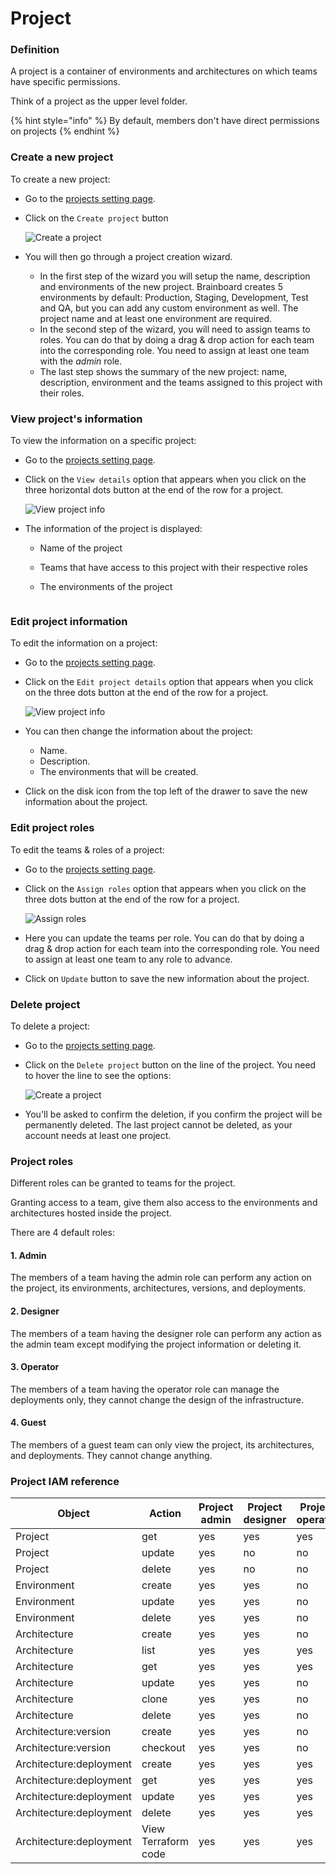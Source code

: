 # Project

### Definition

A project is a container of environments and architectures on which teams have specific permissions.

Think of a project as the upper level folder.

{% hint style="info" %}
&#x20;By default, members don't have direct permissions on projects
{% endhint %}

### Create a new project

To create a new project:

* Go to the [projects setting page](https://app.brainboard.co/settings/projects).
*   Click on the `Create project` button

    ![Create a project](../../.gitbook/assets/create-new-project.png)
* You will then go through a project creation wizard.
  * In the first step of the wizard you will setup the name, description and environments of the new project. Brainboard creates 5 environments by default: Production, Staging, Development, Test and QA, but you can add any custom environment as well. The project name and at least one environment are required.
  * In the second step of the wizard, you will need to assign teams to roles. You can do that by doing a drag & drop action for each team into the corresponding role. You need to assign at least one team with the _admin_ role.
  * The last step shows the summary of the new project: name, description, environment and the teams assigned to this project with their roles.

### View project's information

To view the information on a specific project:

* Go to the [projects setting page](https://app.brainboard.co/settings/projects).
*   Click on the `View details` option that appears when you click on the three horizontal dots button at the end of the row for a project.

    ![View project info](../../.gitbook/assets/view-project-info.png)
* The information of the project is displayed:
  * Name of the project
  * Teams that have access to this project with their respective roles
  *   The environments of the project&#x20;

      <figure><img src="../../.gitbook/assets/project-info.png" alt=""><figcaption></figcaption></figure>

### Edit project information

To edit the information on a project:

* Go to the [projects setting page](https://app.brainboard.co/settings/projects).
*   Click on the `Edit project details` option that appears when you click on the three dots button at the end of the row for a project.

    ![View project info](../../.gitbook/assets/edit-project-info.png)
* You can then change the information about the project:
  * Name.
  * Description.
  * The environments that will be created.
* Click on the disk icon from the top left of the drawer to save the new information about the project.

### Edit project roles

To edit the teams & roles of a project:

* Go to the [projects setting page](https://app.brainboard.co/settings/projects).
*   Click on the `Assign roles` option that appears when you click on the three dots button at the end of the row for a project.

    ![Assign roles](../../.gitbook/assets/assign-roles.png)
* Here you can update the teams per role. You can do that by doing a drag & drop action for each team into the corresponding role. You need to assign at least one team to any role to advance.
* Click on `Update` button to save the new information about the project.

### Delete project

To delete a project:

* Go to the [projects setting page](https://app.brainboard.co/settings/projects).
*   Click on the `Delete project` button on the line of the project. You need to hover the line to see the options:

    ![Create a project](../../.gitbook/assets/delete-project.png)
* You'll be asked to confirm the deletion, if you confirm the project will be permanently deleted. The last project cannot be deleted, as your account needs at least one project.

### Project roles

Different roles can be granted to teams for the project.

Granting access to a team, give them also access to the environments and architectures hosted inside the project.

There are 4 default roles:

#### 1. Admin

The members of a team having the admin role can perform any action on the project, its environments, architectures, versions, and deployments.

#### 2. Designer

The members of a team having the designer role can perform any action as the admin team except modifying the project information or deleting it.

#### 3. Operator

The members of a team having the operator role can manage the deployments only, they cannot change the design of the infrastructure.

#### 4. Guest

The members of a guest team can only view the project, its architectures, and deployments. They cannot change anything.

### Project IAM reference

| Object                  | Action              | Project admin | Project designer | Project operator | Project guest |
| ----------------------- | ------------------- | ------------- | ---------------- | ---------------- | ------------- |
| Project                 | get                 | yes           | yes              | yes              | yes           |
| Project                 | update              | yes           | no               | no               | no            |
| Project                 | delete              | yes           | no               | no               | no            |
| Environment             | create              | yes           | yes              | no               | no            |
| Environment             | update              | yes           | yes              | no               | no            |
| Environment             | delete              | yes           | yes              | no               | no            |
| Architecture            | create              | yes           | yes              | no               | no            |
| Architecture            | list                | yes           | yes              | yes              | yes           |
| Architecture            | get                 | yes           | yes              | yes              | yes           |
| Architecture            | update              | yes           | yes              | no               | no            |
| Architecture            | clone               | yes           | yes              | no               | no            |
| Architecture            | delete              | yes           | yes              | no               | no            |
| Architecture:version    | create              | yes           | yes              | no               | no            |
| Architecture:version    | checkout            | yes           | yes              | no               | no            |
| Architecture:deployment | create              | yes           | yes              | yes              | no            |
| Architecture:deployment | get                 | yes           | yes              | yes              | yes           |
| Architecture:deployment | update              | yes           | yes              | yes              | no            |
| Architecture:deployment | delete              | yes           | yes              | yes              | no            |
| Architecture:deployment | View Terraform code | yes           | yes              | yes              | no            |
